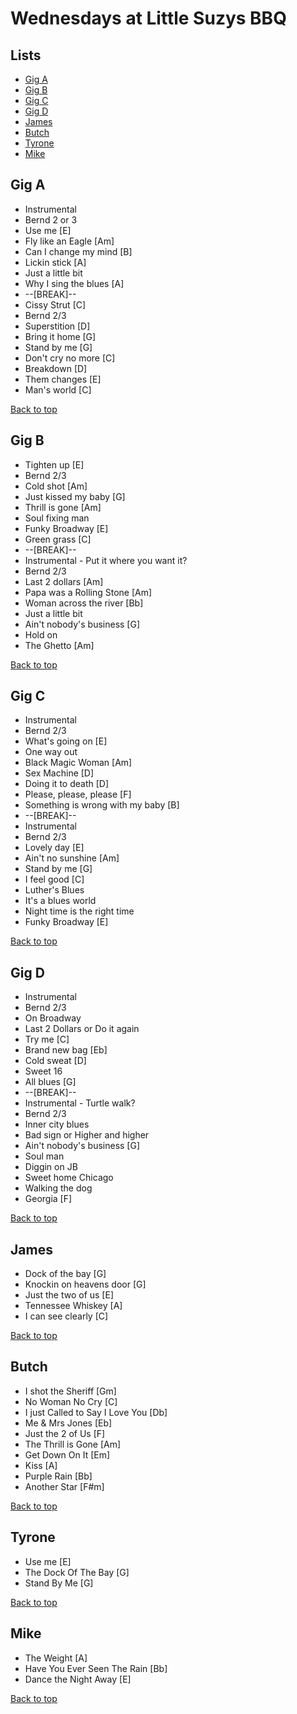 # Wednesdays at Little Suzys BBQ 

## Lists
* [Gig A](#gig-a)
* [Gig B](#gig-b)
* [Gig C](#gig-c)
* [Gig D](#gig-d)
* [James](#james)
* [Butch](#butch) 
* [Tyrone](#tyrone) 
* [Mike](#mike) 

## Gig A

* Instrumental
* Bernd 2 or 3
* Use me [E]
* Fly like an Eagle [Am]
* Can I change my mind [B]
* Lickin stick [A]
* Just a little bit
* Why I sing the blues [A]
* --[BREAK]--
* Cissy Strut [C]
* Bernd 2/3
* Superstition [D]
* Bring it home [G]
* Stand by me [G]
* Don't cry no more [C]
* Breakdown [D]
* Them changes [E]
* Man's world [C]

[Back to top](#lists)

## Gig B

* Tighten up [E]
* Bernd 2/3
* Cold shot [Am]
* Just kissed my baby [G]
* Thrill is gone [Am]
* Soul fixing man
* Funky Broadway [E]
* Green grass [C]
* --[BREAK]--
* Instrumental - Put it where you want it?
* Bernd 2/3
* Last 2 dollars [Am]
* Papa was a Rolling Stone [Am]
* Woman across the river [Bb]
* Just a little bit
* Ain't nobody's business [G]
* Hold on
* The Ghetto [Am]

[Back to top](#lists)

## Gig C

* Instrumental
* Bernd 2/3
* What's going on [E]
* One way out 
* Black Magic Woman [Am]
* Sex Machine [D]
* Doing it to death [D]
* Please, please, please [F]
* Something is wrong with my baby [B]
* --[BREAK]--
* Instrumental 
* Bernd 2/3
* Lovely day [E]
* Ain't no sunshine [Am]
* Stand by me [G]
* I feel good [C]
* Luther's Blues
* It's a blues world
* Night time is the right time
* Funky Broadway [E]

[Back to top](#lists)

## Gig D
* Instrumental 
* Bernd 2/3
* On Broadway 
* Last 2 Dollars or Do it again
* Try me [C]
* Brand new bag [Eb]
* Cold sweat [D]
* Sweet 16
* All blues [G]
* --[BREAK]--
* Instrumental - Turtle walk?
* Bernd 2/3
* Inner city blues 
* Bad sign or Higher and higher
* Ain't nobody's business [G]
* Soul man
* Diggin on JB
* Sweet home Chicago
* Walking the dog
* Georgia [F]

[Back to top](#lists)

## James
* Dock of the bay [G]
* Knockin on heavens door [G]
* Just the two of us [E]
* Tennessee Whiskey [A]
* I can see clearly [C]

[Back to top](#lists)

## Butch
* I shot the Sheriff [Gm]
* No Woman No Cry [C]
* I just Called to Say I Love You [Db]
* Me & Mrs Jones [Eb]
* Just the 2 of Us [F]
* The Thrill is Gone [Am]
* Get Down On It [Em]
* Kiss [A]
* Purple Rain [Bb]
* Another Star [F#m]

[Back to top](#lists)

## Tyrone
* Use me [E]
* The Dock Of The Bay [G]
* Stand By Me [G]

[Back to top](#lists)

## Mike
* The Weight [A]
* Have You Ever Seen The Rain [Bb]
* Dance the Night Away [E]

[Back to top](#lists)
